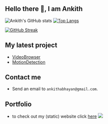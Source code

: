 ## Hello there 👋, I am Ankith   
![Ankith's GitHub stats](https://github-readme-stats.vercel.app/api?username=AnkithAbhayan&theme=dracula&show_icons=true&include_all_commits=true)  [![Top Langs](https://github-readme-stats.vercel.app/api/top-langs/?username=AnkithAbhayan&layout=compact&theme=dracula)](https://github.com/anuraghazra/github-readme-stats)

[![GitHub Streak](https://streak-stats.demolab.com/?user=AnkithAbhayan&theme=dracula)](https://git.io/streak-stats) 

## My latest project
- [VideoBrowser](https://github.com/AnkithAbhayan/VideoBrowser)
- [MotionDetection](https://github.com/AnkithAbhayan/MotionDetection)

## Contact me      
- Send an email to `ankithabhayan@gmail.com`.
## Portfolio
- to check out my (static) website click [here](https://AnkithAbhayan.github.io)
![](https://hit.yhype.me/github/profile?user_id=69845955) 
